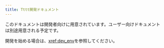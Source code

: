 ```yaml
---
title: Tttt開発ドキュメント
---
```

このドキュメントは開発者向けに用意されています。ユーザー向けドキュメントは別途用意される予定です。


開発を始める場合は、<xref:dev_env>を参照してください。


